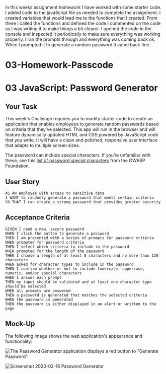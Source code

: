 In this weeks assignment homework I have worked with some starter code. I added code to the javaScript file as needed to complete the assignment. I created variables that would lead me to the functions that I created. From there I called the functions and defined the code.I commented on the code as I was writing it to make things a bit clearer. I opened the code in the console and inspected it periodically to make sure everything was working properly. I ran the prompts through and everything was coming back ok. When I prompted it to generate a random password it came back fine. 


# 03-Homework-Passcode
# 03 JavaScript: Password Generator

## Your Task

This week's Challenge requires you to modify starter code to create an application that enables employees to generate random passwords based on criteria that they’ve selected. This app will run in the browser and will feature dynamically updated HTML and CSS powered by JavaScript code that you write. It will have a clean and polished, responsive user interface that adapts to multiple screen sizes.

The password can include special characters. If you’re unfamiliar with these, see this [list of password special characters](https://www.owasp.org/index.php/Password_special_characters) from the OWASP Foundation.

## User Story

```
AS AN employee with access to sensitive data
I WANT to randomly generate a password that meets certain criteria
SO THAT I can create a strong password that provides greater security
```

## Acceptance Criteria

```
GIVEN I need a new, secure password
WHEN I click the button to generate a password
THEN I am presented with a series of prompts for password criteria
WHEN prompted for password criteria
THEN I select which criteria to include in the password
WHEN prompted for the length of the password
THEN I choose a length of at least 8 characters and no more than 128 characters
WHEN asked for character types to include in the password
THEN I confirm whether or not to include lowercase, uppercase, numeric, and/or special characters
WHEN I answer each prompt
THEN my input should be validated and at least one character type should be selected
WHEN all prompts are answered
THEN a password is generated that matches the selected criteria
WHEN the password is generated
THEN the password is either displayed in an alert or written to the page
```

## Mock-Up

The following image shows the web application's appearance and functionality:

![The Password Generator application displays a red button to "Generate Password".](./Assets/03-javascript-homework-demo.png)

![Screenshot 2023-02-16 Password Generator](https://user-images.githubusercontent.com/121248438/219484350-4cbe1274-320d-4241-b713-19ecaa3a7f82.png)
